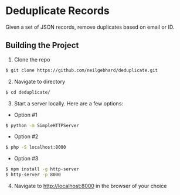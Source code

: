 # Deduplicate Records
Given a set of JSON records, remove duplicates based on email or ID.

## Building the Project
1) Clone the repo
```bash
$ git clone https://github.com/neilgebhard/deduplicate.git
```

2) Navigate to directory
```bash
$ cd deduplicate/
```

3) Start a server locally. Here are a few options:

* Option #1

```bash
$ python -m SimpleHTTPServer
```

* Option #2

```bash
$ php -S localhost:8000
```

* Option #3

```bash
$ npm install -g http-server
$ http-server -p 8000
```

4) Navigate to [http://localhost:8000](http://localhost:8000) in the browser of your choice